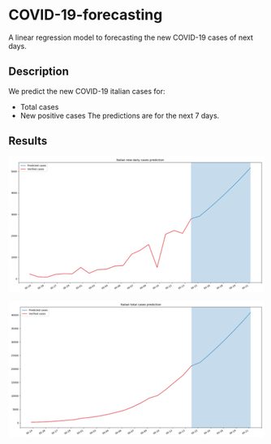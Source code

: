 # COVID-19-forecasting
A linear regression model to forecasting the new COVID-19 cases of next days.

## Description
We predict the new COVID-19 italian cases for:
- Total cases
- New positive cases
The predictions are for the next 7 days.

## Results
![Italian daily cases](https://github.com/AlessandroMinervini/COVID-19-forecasting/blob/master/img/Italian%20new-daily%20cases%20prediction.png)

![Italian new-daily cases](https://github.com/AlessandroMinervini/COVID-19-forecasting/blob/master/img/Italian%20total%20cases%20prediction.png)

